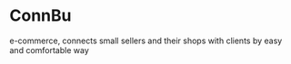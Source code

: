 # ConnBu
e-commerce, connects small sellers and their shops with clients by easy and comfortable way
